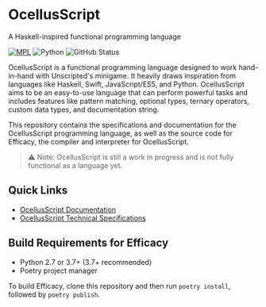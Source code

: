 # OcellusScript

A Haskell-inspired functional programming language

[![MPL](https://img.shields.io/github/license/alicerunsonfedora/ocellusscript)](LICENSE.txt) 
![Python](https://img.shields.io/badge/python-2.7+-blue.svg) 
![GitHub Status](https://github.com/alicerunsonfedora/ocellusscript/workflows/Tests/badge.svg)

OcellusScript is a functional programming language designed to work hand-in-hand with Unscripted's minigame. It heavily draws inspiration from languages like Haskell, Swift, JavaScript/ES5, and Python. OcellusScript aims to be an easy-to-use language that can perform powerful tasks and includes features like pattern matching, optional types, ternary operators, custom data types, and documentation string.

This repository contains the specifications and documentation for the OcellusScript programming language, as well as the source code for Efficacy, the compiler and interpreter for OcellusScript.

> ⚠️ Note: OcellusScript is still a work in progress and is not fully functional as a language yet.

## Quick Links

- [OcellusScript Documentation](doc.md)
- [OcellusScript Technical Specifications](spec.md)

## Build Requirements for Efficacy

- Python 2.7 or 3.7+ (3.7+ recommended)
- Poetry project manager

To build Efficacy, clone this repository and then run `poetry install`, followed by `poetry publish`.